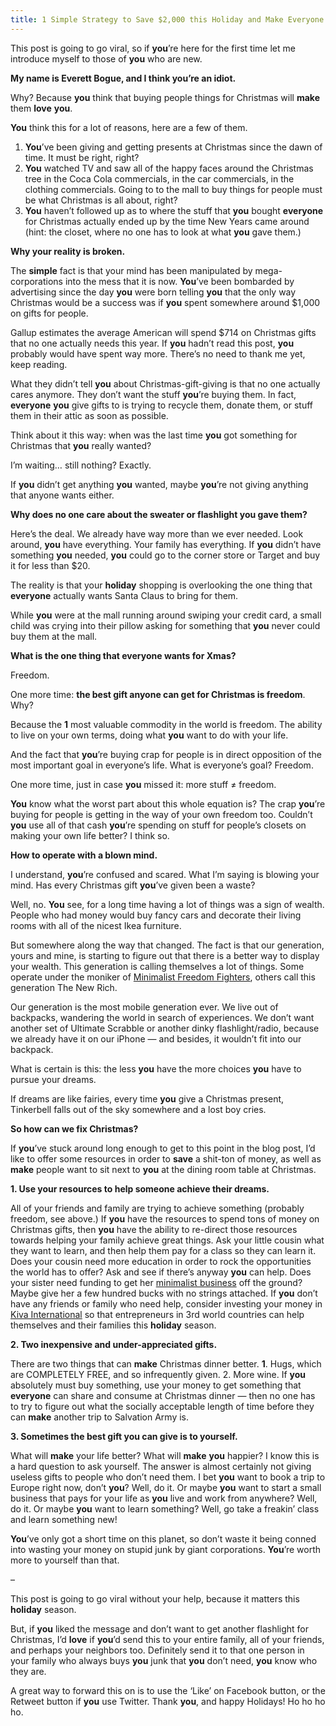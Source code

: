 ```yaml
---
title: 1 Simple Strategy to Save $2,000 this Holiday and Make Everyone Love You Forever
---
```


This post is going to go viral, so if **you**’re here for the first time let
me introduce myself to those of **you** who are new.

**My name is Everett Bogue, and I think **you**’re an idiot.**

Why? Because **you** think that buying people things for Christmas will
**make** them **love** **you**.

**You** think this for a lot of reasons, here are a few of them.

  1. **You**’ve been giving and getting presents at Christmas since the dawn of time. It must be right, right?
  2. **You** watched TV and saw all of the happy faces around the Christmas tree in the Coca Cola commercials, in the car commercials, in the clothing commercials. Going to to the mall to buy things for people must be what Christmas is all about, right?
  3. **You** haven’t followed up as to where the stuff that **you** bought **everyone** for Christmas actually ended up by the time New Years came around (hint: the closet, where no one has to look at what **you** gave them.)

**Why your reality is broken.**

The **simple** fact is that your mind has been manipulated by mega-
corporations into the mess that it is now. **You**’ve been bombarded by
advertising since the day **you** were born telling **you** that the only way
Christmas would be a success was if **you** spent somewhere around $1,000 on
gifts for people.

Gallup estimates the average American will spend $714 on Christmas
gifts that no one actually needs this year. If **you** hadn’t
read this post, **you** probably would have spent way more. There’s no need to
thank me yet, keep reading.

What they didn’t tell **you** about Christmas-gift-giving is that no one
actually cares anymore. They don’t want the stuff **you**’re buying them. In
fact, **everyone** **you** give gifts to is trying to recycle them, donate
them, or stuff them in their attic as soon as possible.

Think about it this way: when was the last time **you** got something for
Christmas that **you** really wanted?

I’m waiting… still nothing? Exactly.

If **you** didn’t get anything **you** wanted, maybe **you**’re not giving
anything that anyone wants either.

**Why does no one care about the sweater or flashlight **you** gave them?**

Here’s the deal. We already have way more than we ever needed. Look around,
**you** have everything. Your family has everything. If **you** didn’t have
something **you** needed, **you** could go to the corner store or Target and
buy it for less than $20.

The reality is that your **holiday** shopping is overlooking the one thing
that **everyone** actually wants Santa Claus to bring for them.

While **you** were at the mall running around swiping your credit card, a
small child was crying into their pillow asking for something that **you**
never could buy them at the mall.

**What is the one thing that **everyone** wants for Xmas?**

Freedom.

One more time: **the best gift anyone can get for Christmas is freedom**. Why?

Because the **1** most valuable commodity in the world is freedom. The
ability to live on your own terms, doing what **you** want to do with your
life.

And the fact that **you**’re buying crap for people is in direct opposition of
the most important goal in everyone’s life. What is everyone’s goal? Freedom.

One more time, just in case **you** missed it: more stuff ≠ freedom.

**You** know what the worst part about this whole equation is? The crap **you**’re buying for people is getting in the way of your own freedom too. Couldn’t **you** use all of that cash **you**’re spending on stuff for people’s closets on making your own life better? I think so.

**How to operate with a blown mind.**

I understand, **you**’re confused and scared. What I’m saying is blowing your
mind. Has every Christmas gift **you**’ve given been a waste?

Well, no. **You** see, for a long time having a lot of things was a sign of
wealth. People who had money would buy fancy cars and decorate their living
rooms with all of the nicest Ikea furniture.

But somewhere along the way that changed. The fact is that our generation,
yours and mine, is starting to figure out that there is a better way to
display your wealth. This generation is calling themselves a lot of things.
Some operate under the moniker of [Minimalist Freedom
Fighters](http://www.artofbeingminimalist.com/), others call this generation
The New Rich.

Our generation is the most mobile generation ever. We live out of backpacks,
wandering the world in search of experiences. We don’t want another set of
Ultimate Scrabble or another dinky flashlight/radio, because we already have
it on our iPhone — and besides, it wouldn’t fit into our backpack.

What is certain is this: the less **you** have the more choices **you** have
to pursue your dreams.

If dreams are like fairies, every time **you** give a Christmas present,
Tinkerbell falls out of the sky somewhere and a lost boy cries.

**So how can we fix Christmas?**

If **you**’ve stuck around long enough to get to this point in the blog post,
I’d like to offer some resources in order to **save** a shit-ton of money, as
well as **make** people want to sit next to **you** at the dining room table
at Christmas.

****1**. Use your resources to help someone achieve their dreams.**

All of your friends and family are trying to achieve something (probably
freedom, see above.) If **you** have the resources to spend tons of money on
Christmas gifts, then **you** have the ability to re-direct those resources
towards helping your family achieve great things. Ask your little cousin what
they want to learn, and then help them pay for a class so they can learn it.
Does your cousin need more education in order to rock the opportunities the
world has to offer? Ask and see if there’s anyway **you** can help. Does your
sister need funding to get her [minimalist
business](http://www.minimalistbusiness.com/) off the ground? Maybe give her a
few hundred bucks with no strings attached. If **you** don’t have any friends
or family who need help, consider investing your money in [Kiva
International](http://www.kiva.org/) so that entrepreneurs in 3rd world
countries can help themselves and their families this **holiday** season.

**2\. Two inexpensive and under-appreciated gifts.**

There are two things that can **make** Christmas dinner better. **1**. Hugs,
which are COMPLETELY FREE, and so infrequently given. 2. More wine. If **you**
absolutely must buy something, use your money to get something that
**everyone** can share and consume at Christmas dinner — then no one has to
try to figure out what the socially acceptable length of time before they can
**make** another trip to Salvation Army is.

**3\. Sometimes the best gift **you** can give is to yourself.**

What will **make** your life better? What will **make** **you** happier? I
know this is a hard question to ask yourself. The answer is almost certainly
not giving useless gifts to people who don’t need them. I bet **you** want to
book a trip to Europe right now, don’t **you**? Well, do it. Or maybe **you**
want to start a small business that pays for your life as **you** live and
work from anywhere? Well, do it. Or maybe **you** want to learn something?
Well, go take a freakin’ class and learn something new!

**You**’ve only got a short time on this planet, so don’t waste it being conned into wasting your money on stupid junk by giant corporations. **You**’re worth more to yourself than that.

–

This post is going to go viral without your help, because it matters this
**holiday** season.

But, if **you** liked the message and don’t want to get another flashlight for
Christmas, I’d **love** if **you**’d send this to your entire family, all of
your friends, and perhaps your neighbors too. Definitely send it to that one
person in your family who always buys **you** junk that **you** don’t need,
**you** know who they are.

A great way to forward this on is to use the ‘Like’ on Facebook button, or the
Retweet button if **you** use Twitter. Thank **you**, and happy Holidays! Ho
ho ho ho.
